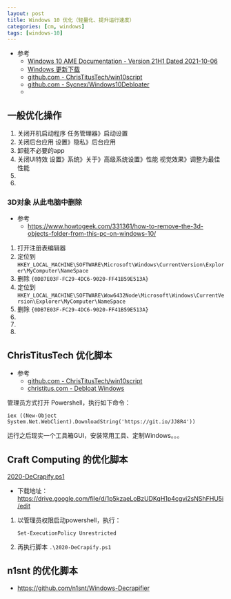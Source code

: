 ```yaml
---
layout: post
title: Windows 10 优化（轻量化、提升运行速度）
categories: [cm, windows]
tags: [windows-10]
---
```


* 参考
  * [Windows 10 AME Documentation - Version 21H1 Dated 2021-10-06](https://wiki.ameliorated.info/doku.php?id=documentation_21h1#cleaning_up_basic_ui_elements)
  * [Windows 更新下载](https://www.catalog.update.microsoft.com/)
  * [github.com - ChrisTitusTech/win10script]( https://github.com/ChrisTitusTech/win10script)
  * [github.com - Sycnex/Windows10Debloater](https://github.com/Sycnex/Windows10Debloater)
  * []()


## 一般优化操作

1. 关闭开机启动程序
    任务管理器》启动设置
1. 关闭后台应用
    设置》隐私》后台应用
1. 卸载不必要的app
1. 关闭UI特效
    设置》系统》关于》高级系统设置》性能
    视觉效果》调整为最佳性能
1. 
1. 

### 3D对象 从此电脑中删除

* 参考
  * <https://www.howtogeek.com/331361/how-to-remove-the-3d-objects-folder-from-this-pc-on-windows-10/>

1. 打开注册表编辑器
1. 定位到
    `HKEY_LOCAL_MACHINE\SOFTWARE\Microsoft\Windows\CurrentVersion\Explorer\MyComputer\NameSpace`
1. 删除 `{0DB7E03F-FC29-4DC6-9020-FF41B59E513A}`
1. 定位到
    `HKEY_LOCAL_MACHINE\SOFTWARE\Wow6432Node\Microsoft\Windows\CurrentVersion\Explorer\MyComputer\NameSpace`
1. 删除 `{0DB7E03F-FC29-4DC6-9020-FF41B59E513A} `
1. 
1. 
1. 


## ChrisTitusTech 优化脚本

* 参考
  * [github.com - ChrisTitusTech/win10script]( https://github.com/ChrisTitusTech/win10script)
  * [christitus.com - Debloat Windows](https://www.christitus.com/debloat-windows-10-2020/)


管理员方式打开 Powershell，执行如下命令：

~~~
iex ((New-Object System.Net.WebClient).DownloadString('https://git.io/JJ8R4'))
~~~

运行之后现实一个工具箱GUI，安装常用工具、定制Windows。。。


## Craft Computing 的优化脚本

[2020-DeCrapify.ps1](2020-DeCrapify.ps1)

* 下载地址： <https://drive.google.com/file/d/1p5kzaeLoBzUDKqH1p4cgvi2sNShFHU5i/edit>

1. 以管理员权限启动powershell，执行：
    ~~~
    Set-ExecutionPolicy Unrestricted
    ~~~
1. 再执行脚本 `.\2020-DeCrapify.ps1`

## n1snt 的优化脚本

* <https://github.com/n1snt/Windows-Decrapifier>

